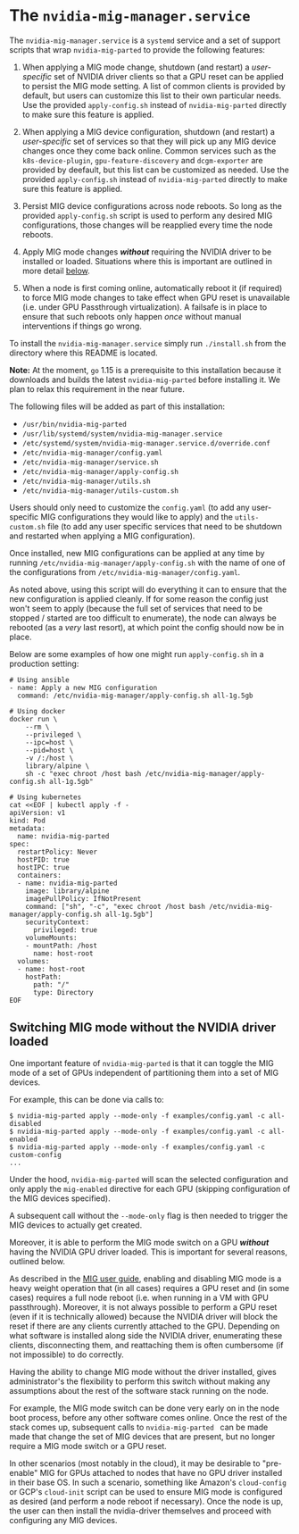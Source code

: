 # The `nvidia-mig-manager.service`

The `nvidia-mig-manager.service` is a `systemd` service and a set of support
scripts that wrap `nvidia-mig-parted` to provide the following features:

1. When applying a MIG mode change, shutdown (and restart) a *user-specific*
   set of NVIDIA driver clients so that a GPU reset can be applied to persist
   the MIG mode setting. A list of common clients is provided by default, but
   users can customize this list to their own particular needs. Use the
   provided `apply-config.sh` instead of `nvidia-mig-parted` directly to make
   sure this feature is applied.

1. When applying a MIG device configuration, shutdown (and restart) a *user-specific*
   set of services so that they will pick up any MIG device changes once they
   come back online. Common services such as the `k8s-device-plugin`,
   `gpu-feature-discovery` and `dcgm-exporter` are provided by deefault, but
   this list can be customized as needed. Use the provided `apply-config.sh`
   instead of `nvidia-mig-parted` directly to make sure this feature is applied.

1. Persist MIG device configurations across node reboots. So long as the
   provided `apply-config.sh` script is used to perform any desired MIG
   configurations, those changes will be reapplied every time the node reboots.

1. Apply MIG mode changes ***without*** requiring the NVIDIA driver to be
   installed or loaded. Situations where this is important are outlined in more detail
   [below](#switching-mig-mode-without-the-nvidia-driver-loaded).

1. When a node is first coming online, automatically reboot it (if required) to
   force MIG mode changes to take effect when GPU reset is unavailable (i.e.
   under GPU Passthrough virtualization). A failsafe is in place to ensure
   that such reboots only happen *once* without manual interventions if things
   go wrong.

To install the `nvidia-mig-manager.service` simply run `./install.sh` from the
directory where this README is located.

**Note:** At the moment, `go` 1.15 is a prerequisite to this installation
because it downloads and builds the latest `nvidia-mig-parted` before
installing it. We plan to relax this requirement in the near future.

The following files will be added as part of this installation: 

* `/usr/bin/nvidia-mig-parted`
* `/usr/lib/systemd/system/nvidia-mig-manager.service`
* `/etc/systemd/system/nvidia-mig-manager.service.d/override.conf`
* `/etc/nvidia-mig-manager/config.yaml`
* `/etc/nvidia-mig-manager/service.sh`
* `/etc/nvidia-mig-manager/apply-config.sh`
* `/etc/nvidia-mig-manager/utils.sh`
* `/etc/nvidia-mig-manager/utils-custom.sh`

Users should only need to customize the `config.yaml` (to add any user-specific
MIG configurations they would like to apply) and the `utils-custom.sh` file (to
add any user specific services that need to be shutdown and restarted when
applying a MIG configuration).

Once installed, new MIG configurations can be applied at any time by running
`/etc/nvidia-mig-manager/apply-config.sh` with the name of one of the
configurations from `/etc/nvidia-mig-manager/config.yaml`.

As noted above, using this script will do everything it can to ensure that the
new configuration is applied cleanly. If for some reason the config just won't
seem to apply (because the full set of services that need to be stopped /
started are too difficult to enumerate), the node can always be rebooted (as a
*very* last resort), at which point the config should now be in place.

Below are some examples of how one might run `apply-config.sh` in a production
setting:
```
# Using ansible
- name: Apply a new MIG configuration 
  command: /etc/nvidia-mig-manager/apply-config.sh all-1g.5gb

# Using docker
docker run \
    --rm \
    --privileged \
    --ipc=host \
    --pid=host \
    -v /:/host \
    library/alpine \
    sh -c "exec chroot /host bash /etc/nvidia-mig-manager/apply-config.sh all-1g.5gb"

# Using kubernetes
cat <<EOF | kubectl apply -f -
apiVersion: v1
kind: Pod
metadata:
  name: nvidia-mig-parted
spec:
  restartPolicy: Never
  hostPID: true
  hostIPC: true
  containers:
  - name: nvidia-mig-parted
    image: library/alpine
    imagePullPolicy: IfNotPresent
    command: ["sh", "-c", "exec chroot /host bash /etc/nvidia-mig-manager/apply-config.sh all-1g.5gb"]
    securityContext:
      privileged: true
    volumeMounts:
    - mountPath: /host
      name: host-root
  volumes:
  - name: host-root
    hostPath:
      path: "/"
      type: Directory
EOF
```

## Switching MIG mode **without** the NVIDIA driver loaded
One important feature of `nvidia-mig-parted` is that it can toggle the MIG mode
of a set of GPUs independent of partitioning them into a set of MIG devices.

For example, this can be done via calls to:
```
$ nvidia-mig-parted apply --mode-only -f examples/config.yaml -c all-disabled
$ nvidia-mig-parted apply --mode-only -f examples/config.yaml -c all-enabled
$ nvidia-mig-parted apply --mode-only -f examples/config.yaml -c custom-config
...
```

Under the hood, `nvidia-mig-parted` will scan the selected configuration and
only apply the `mig-enabled` directive for each GPU (skipping configuration of
the MIG devices specified).

A subsequent call without the `--mode-only` flag is then needed to
trigger the MIG devices to actually get created.

Moreover, it is able to perform the MIG mode switch on a GPU ***without*** having
the NVIDIA GPU driver loaded. This is important for several reasons, outlined below.

As described in the [MIG user
guide](https://docs.nvidia.com/datacenter/tesla/mig-user-guide/index.html#enable-mig-mode),
enabling and disabling MIG mode is a heavy weight operation that (in all cases)
requires a GPU reset and (in some cases) requires a full node reboot (i.e. when
running in a VM with GPU passthrough). Moreover, it is not always possible to
perform a GPU reset (even if it is technically allowed) because the NVIDIA
driver will block the reset if there are any clients currently attached to the
GPU. Depending on what software is installed along side the NVIDIA driver,
enumerating these clients, disconnecting them, and reattaching them is often
cumbersome (if not impossible) to do correctly.

Having the ability to change MIG mode without the driver installed, gives
administrator's the flexibility to perform this switch without making any
assumptions about the rest of the software stack running on the node.

For example, the MIG mode switch can be done very early on in the node boot
process, before any other software comes online. Once the rest of the stack
comes up, subsequent calls to `nvidia-mig-parted ` can be made made that change
the set of MIG devices that are present, but no longer require a MIG mode
switch or a GPU reset.

In other scenarios (most notably in the cloud), it may be desirable to
"pre-enable" MIG for GPUs attached to nodes that have no GPU driver installed
in their base OS. In such a scenario, something like Amazon's `cloud-config` or
GCP's `cloud-init` script can be used to ensure MIG mode is configured as
desired (and perform a node reboot if necessary). Once the node is up, the user
can then install the nvidia-driver themselves and proceed with configuring any
MIG devices.
